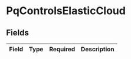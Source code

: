 # PqControlsElasticCloud


## Fields

| Field       | Type        | Required    | Description |
| ----------- | ----------- | ----------- | ----------- |